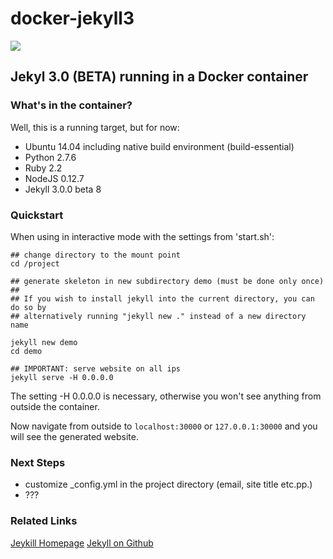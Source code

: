 # docker-jekyll3

[![](https://badge.imagelayers.io/sys42/docker-jekyll3:latest.svg)](https://imagelayers.io/?images=sys42/docker-jekyll3:latest 'Get your own badge on imagelayers.io')


## Jekyl 3.0 (BETA) running in a Docker container

### What's in the container?

Well, this is a running target, but for now:

  * Ubuntu 14.04 including native build environment (build-essential)
  * Python 2.7.6
  * Ruby 2.2
  * NodeJS 0.12.7
  * Jekyll 3.0.0 beta 8

### Quickstart

When using in interactive mode with the settings from 'start.sh':

```
## change directory to the mount point 
cd /project

## generate skeleton in new subdirectory demo (must be done only once)
##
## If you wish to install jekyll into the current directory, you can do so by 
## alternatively running "jekyll new ." instead of a new directory name

jekyll new demo
cd demo

## IMPORTANT: serve website on all ips
jekyll serve -H 0.0.0.0
```

The setting -H 0.0.0.0 is necessary, otherwise you won't see anything from outside the container.

Now navigate from outside to `localhost:30000` or `127.0.0.1:30000` and you will see the generated website.

### Next Steps

  * customize _config.yml in the project directory (email, site title etc.pp.)
  * ???

### Related Links

[Jeykill Homepage](http://jekyllrb.com/)
[Jekyll on Github](https://github.com/jekyll/jekyll)


